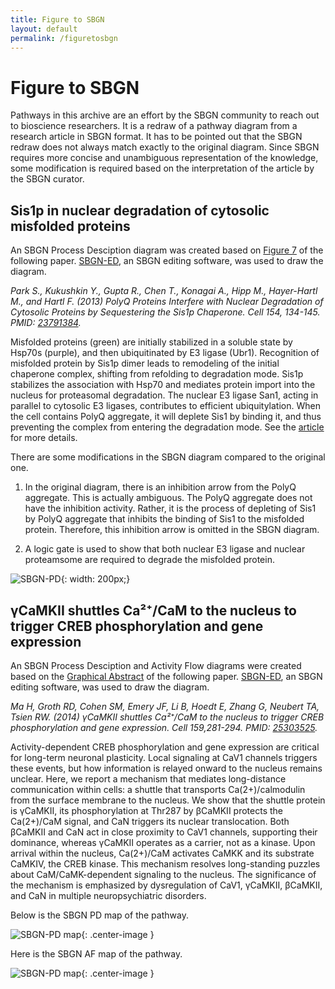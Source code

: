 ```yaml
---
title: Figure to SBGN
layout: default
permalink: /figuretosbgn
---
```


# Figure to SBGN

Pathways in this archive are an effort by the SBGN community to reach out to bioscience researchers. It is a redraw of a pathway diagram from a research article in SBGN format. It has to be pointed out that the SBGN redraw does not always match exactly to the original diagram. Since SBGN requires more concise and unambiguous representation of the knowledge, some modification is required based on the interpretation of the article by the SBGN curator.

## Sis1p in nuclear degradation of cytosolic misfolded proteins

An SBGN Process Desciption diagram was created based on [Figure 7](https://www.sciencedirect.com/science/article/pii/S0092867413007046#fig7) of the following paper. [SBGN-ED](http://www.sbgn-ed.org/), an SBGN editing software, was used to draw the diagram.

*Park S., Kukushkin Y., Gupta R., Chen T., Konagai A., Hipp M., Hayer-Hartl M., and Hartl F. (2013) PolyQ Proteins Interfere with Nuclear Degradation of Cytosolic Proteins by Sequestering the Sis1p Chaperone. Cell 154, 134-145. PMID: [23791384](http://www.ncbi.nlm.nih.gov/pubmed/23791384).*

Misfolded proteins (green) are initially stabilized in a soluble state by Hsp70s (purple), and then ubiquitinated by E3 ligase (Ubr1). Recognition of misfolded protein by Sis1p dimer leads to remodeling of the initial chaperone complex, shifting from refolding to degradation mode. Sis1p stabilizes the association with Hsp70 and mediates protein import into the nucleus for proteasomal degradation. The nuclear E3 ligase San1, acting in parallel to cytosolic E3 ligases, contributes to efficient ubiquitylation. When the cell contains PolyQ aggregate, it will deplete Sis1 by binding it, and thus preventing the complex from entering the degradation mode. See the [article](http://www.sciencedirect.com/science/article/pii/S0092867413007046) for more details.

There are some modifications in the SBGN diagram compared to the original one.

1. In the original diagram, there is an inhibition arrow from the PolyQ aggregate. This is actually ambiguous. The PolyQ aggregate does not have the inhibition activity. Rather, it is the process of depleting of Sis1 by PolyQ aggregate that inhibits the binding of Sis1 to the misfolded protein. Therefore, this inhibition arrow is omitted in the SBGN diagram.  

1. A logic gate is used to show that both nuclear E3 ligase and nuclear proteamsome are required to degrade the misfolded protein.  

![SBGN-PD](/sbgn/downloads/figure_to_sbgn/polyq-July2013.png){: width: 200px;}

## γCaMKII shuttles Ca²⁺/CaM to the nucleus to trigger CREB phosphorylation and gene expression

An SBGN Process Desciption and Activity Flow diagrams were created based on the [Graphical Abstract](http://www.sciencedirect.com/science/article/pii/S0092867414011684#fx1) of the following paper. [SBGN-ED](http://www.sbgn-ed.org/), an SBGN editing software, was used to draw the diagram.

*Ma H, Groth RD, Cohen SM, Emery JF, Li B, Hoedt E, Zhang G, Neubert TA, Tsien RW. (2014) γCaMKII shuttles Ca²⁺/CaM to the nucleus to trigger CREB phosphorylation and gene expression. Cell 159,281-294. PMID: [25303525](http://www.ncbi.nlm.nih.gov/pubmed/25303525).*

Activity-dependent CREB phosphorylation and gene expression are critical for long-term neuronal plasticity. Local signaling at CaV1 channels triggers these events, but how information is relayed onward to the nucleus remains unclear. Here, we report a mechanism that mediates long-distance communication within cells: a shuttle that transports Ca(2+)/calmodulin from the surface membrane to the nucleus. We show that the shuttle protein is γCaMKII, its phosphorylation at Thr287 by βCaMKII protects the Ca(2+)/CaM signal, and CaN triggers its nuclear translocation. Both βCaMKII and CaN act in close proximity to CaV1 channels, supporting their dominance, whereas γCaMKII operates as a carrier, not as a kinase. Upon arrival within the nucleus, Ca(2+)/CaM activates CaMKK and its substrate CaMKIV, the CREB kinase. This mechanism resolves long-standing puzzles about CaM/CaMK-dependent signaling to the nucleus. The significance of the mechanism is emphasized by dysregulation of CaV1, γCaMKII, βCaMKII, and CaN in multiple neuropsychiatric disorders.

Below is the SBGN PD map of the pathway.  

![SBGN-PD map](/sbgn/downloads/figure_to_sbgn/camkii_Nov2014_PD.png){: .center-image }

Here is the SBGN AF map of the pathway.  

![SBGN-PD map](/sbgn/downloads/figure_to_sbgn/camkii_Nov2014_AF.png){: .center-image }
